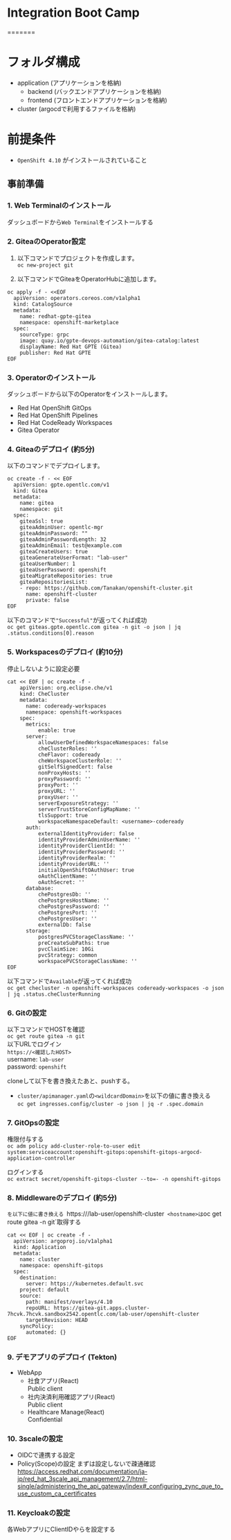 
# Integration Boot Camp

=======
# フォルダ構成
- application (アプリケーションを格納)
  - backend (バックエンドアプリケーションを格納)
  - frontend (フロントエンドアプリケーションを格納)
- cluster (argocdで利用するファイルを格納)

# 前提条件
- `OpenShift 4.10` がインストールされていること  

## 事前準備

### 1. Web Terminalのインストール
ダッシュボードから`Web Terminal`をインストールする

### 2. GiteaのOperator設定
1.  以下コマンドでプロジェクトを作成します。  
`oc new-project git` 

2. 以下コマンドでGiteaをOperatorHubに追加します。  
```
oc apply -f - <<EOF
  apiVersion: operators.coreos.com/v1alpha1
  kind: CatalogSource
  metadata:
    name: redhat-gpte-gitea
    namespace: openshift-marketplace
  spec:
    sourceType: grpc
    image: quay.io/gpte-devops-automation/gitea-catalog:latest
    displayName: Red Hat GPTE (Gitea)
    publisher: Red Hat GPTE
EOF
```

### 3. Operatorのインストール
ダッシュボードから以下のOperatorをインストールします。 
- Red Hat OpenShift GitOps
- Red Hat OpenShift Pipelines
- Red Hat CodeReady Workspaces
- Gitea Operator

### 4. Giteaのデプロイ (約5分)
以下のコマンドでデプロイします。 
```
oc create -f - << EOF
  apiVersion: gpte.opentlc.com/v1
  kind: Gitea
  metadata:
    name: gitea
    namespace: git
  spec:
    giteaSsl: true
    giteaAdminUser: opentlc-mgr
    giteaAdminPassword: ""
    giteaAdminPasswordLength: 32
    giteaAdminEmail: test@example.com
    giteaCreateUsers: true
    giteaGenerateUserFormat: "lab-user"
    giteaUserNumber: 1
    giteaUserPassword: openshift
    giteaMigrateRepositories: true
    giteaRepositoriesList:
    - repo: https://github.com/Tanakan/openshift-cluster.git
      name: openshift-cluster
      private: false
EOF
```

以下のコマンドで`"Successful"`が返ってくれば成功  
`oc get giteas.gpte.opentlc.com gitea -n git -o json | jq .status.conditions[0].reason`

### 5. Workspacesのデプロイ (約10分)
停止しないように設定必要
```
cat << EOF | oc create -f -
    apiVersion: org.eclipse.che/v1
    kind: CheCluster
    metadata:
      name: codeready-workspaces
      namespace: openshift-workspaces
    spec:
      metrics:
          enable: true
      server:
          allowUserDefinedWorkspaceNamespaces: false
          cheClusterRoles: ''
          cheFlavor: codeready
          cheWorkspaceClusterRole: ''
          gitSelfSignedCert: false
          nonProxyHosts: ''
          proxyPassword: ''
          proxyPort: ''
          proxyURL: ''
          proxyUser: ''
          serverExposureStrategy: ''
          serverTrustStoreConfigMapName: ''
          tlsSupport: true
          workspaceNamespaceDefault: <username>-codeready
      auth:
          externalIdentityProvider: false
          identityProviderAdminUserName: ''
          identityProviderClientId: ''
          identityProviderPassword: ''
          identityProviderRealm: ''
          identityProviderURL: ''
          initialOpenShiftOAuthUser: true
          oAuthClientName: ''
          oAuthSecret: ''
      database:
          chePostgresDb: ''
          chePostgresHostName: ''
          chePostgresPassword: ''
          chePostgresPort: ''
          chePostgresUser: ''
          externalDb: false
      storage:
          postgresPVCStorageClassName: ''
          preCreateSubPaths: true
          pvcClaimSize: 10Gi
          pvcStrategy: common
          workspacePVCStorageClassName: ''
EOF
```
以下コマンドで`Available`が返ってくれば成功  
`oc get checluster -n openshift-workspaces codeready-workspaces -o json | jq .status.cheClusterRunning` 

### 6. Gitの設定
以下コマンドでHOSTを確認  
`oc get route gitea -n git`  
以下URLでログイン  
`https://<確認したHOST>`   
username: `lab-user`   
password: `openshift` 

cloneして以下を書き換えたあと、pushする。
- `cluster/apimanager.yaml`の`<wildcardDomain>`を以下の値に書き換える  
  `oc get ingresses.config/cluster -o json | jq -r .spec.domain`
  

### 7. GitOpsの設定 
権限付与する  
`oc adm policy add-cluster-role-to-user edit system:serviceaccount:openshift-gitops:openshift-gitops-argocd-application-controller`

ログインする  
`oc extract secret/openshift-gitops-cluster --to=- -n openshift-gitops`

### 8. Middlewareのデプロイ (約5分)
<GiteaURL>`を以下に値に書き換える
`https://<hostname>/lab-user/openshift-cluster`
<hostname>は`oc get route gitea -n git`取得する
```
cat << EOF | oc create -f -
  apiVersion: argoproj.io/v1alpha1
  kind: Application
  metadata:
    name: cluster
    namespace: openshift-gitops
  spec:
    destination:
      server: https://kubernetes.default.svc
    project: default
    source:
      path: manifest/overlays/4.10
      repoURL: https://gitea-git.apps.cluster-7hcvk.7hcvk.sandbox2542.opentlc.com/lab-user/openshift-cluster
      targetRevision: HEAD
    syncPolicy:
      automated: {}
EOF
```

### 9. デモアプリのデプロイ (Tekton)
- WebApp
  - 社食アプリ(React)  
      Public client
  - 社内決済利用確認アプリ(React)  
      Public client
  - Healthcare Manage(React)  
      Confidential

### 10. 3scaleの設定
- OIDCで連携する設定
- Policy(Scope)の設定
  まずは設定しないで疎通確認  
  https://access.redhat.com/documentation/ja-jp/red_hat_3scale_api_management/2.7/html-single/administering_the_api_gateway/index#_configuring_zync_que_to_use_custom_ca_certificates

### 11. Keycloakの設定
各WebアプリにClientIDやらを設定する
